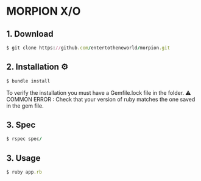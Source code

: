 # MORPION X/O


## 1. Download
```ruby
$ git clone https://github.com/entertotheneworld/morpion.git
```


## 2. Installation ⚙️
```ruby
$ bundle install
```
To verify the installation you must have a Gemfile.lock file in the folder.
⚠️ COMMON ERROR : Check that your version of ruby ​​matches the one saved in the gem file.


## 3. Spec
```ruby
$ rspec spec/
```

## 3. Usage
```ruby
$ ruby app.rb
```